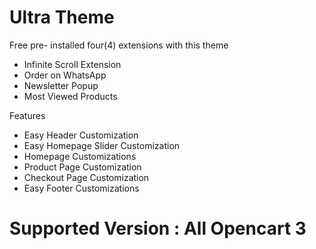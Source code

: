 # Ultra Theme

Free pre- installed four(4) extensions with this theme
 - Infinite Scroll Extension
 - Order on WhatsApp
 - Newsletter Popup
 - Most Viewed Products 

Features

 - Easy Header Customization
 - Easy Homepage Slider Customization
 - Homepage Customizations
 - Product Page Customization
 - Checkout Page Customization
 - Easy Footer Customizations
# Supported Version : All Opencart 3
